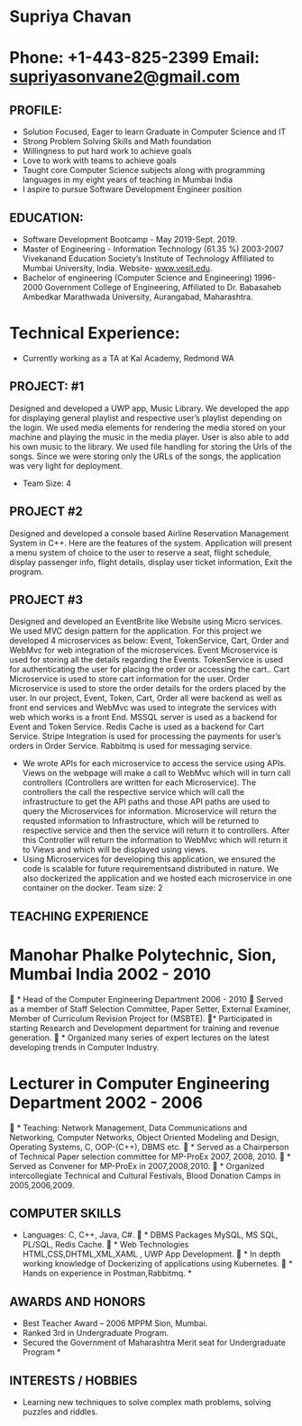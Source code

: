# Supriya Chavan
# Phone: +1-443-825-2399                                                                               Email: supriyasonvane2@gmail.com

## PROFILE:
* Solution Focused, Eager to learn Graduate in Computer Science and IT
* Strong Problem Solving Skills and Math foundation
* Willingness to put hard work to achieve goals
* Love to work with teams to achieve goals
* Taught core Computer Science subjects along with programming languages in my eight years of
teaching in Mumbai India
* I aspire to pursue Software Development Engineer position

## EDUCATION:
* Software Development Bootcamp - May 2019-Sept. 2019.
* Master of Engineering - Information Technology (61.35 %) 2003-2007 Vivekanand Education Society’s
Institute of Technology Affiliated to Mumbai University, India. Website- www.vesit.edu.
* Bachelor of engineering (Computer Science and Engineering) 1996-2000 Government College of
Engineering, Affiliated to Dr. Babasaheb Ambedkar Marathwada University, Aurangabad, Maharashtra. 
# Technical Experience:
* Currently working as a TA at Kal Academy, Redmond WA 

## PROJECT: #1
Designed and developed a UWP app, Music Library. We developed the app for displaying
general playlist and respective user’s playlist depending on the login. We used media elements for
rendering the media stored on your machine and playing the music in the media player. User is also able
to add his own music to the library. We used file handling for storing the Urls of the songs. Since we
were storing only the URLs of the songs, the application was very light for deployment.
* Team Size: 4

## PROJECT  #2 
Designed and developed a console based Airline Reservation Management System in C++. Here
are the features of the system. Application will present a menu system of choice to the user to reserve a
seat, flight schedule, display passenger info, flight details, display user ticket information, Exit the
program.

## PROJECT #3

Designed and developed an EventBrite like Website using Micro services. We used MVC design
pattern for the application. For this project we developed 4 microservices as below:
Event, TokenService, Cart, Order and WebMvc for web integration of the microservices. Event
Microservice is used for storing all the details regarding the Events. TokenService is used for
authenticating the user for placing the order or accessing the cart.. Cart Microservice is used to store
cart information for the user. Order Microservice is used to store the order details for the orders placed
by the user. In our project, Event, Token, Cart, Order all were backend as well as front end services and
WebMvc was used to integrate the services with web which works is a front End. MSSQL server is used
as a backend for Event and Token Service. Redis Cache is used as a backend for Cart Service. Stripe 
Integration is used for processing the payments for user’s orders in Order Service. Rabbitmq is used for
messaging service.
* We wrote APIs for each microservice to access the service using APIs. Views on the webpage will
make a call to WebMvc which will in turn call controllers (Controllers are written for each Microservice).
The controllers the call the respective service which will call the infrastructure to get the API paths and
those API paths are used to query the Microservices for information. Microservice will return the
requsted information to Infrastructure, which will be returned to respective service and then the service
will return it to controllers. After this Controller will return the information to WebMvc which will return
it to Views and which will be displayed using views.
* Using Microservices for developing this application, we ensured the code is scalable for future
requirementsand distributed in nature. We also dockerized the application and we hosted each
microservice in one container on the docker. 
Team size: 2
## TEACHING EXPERIENCE
# Manohar Phalke Polytechnic, Sion, Mumbai India 2002 - 2010
 * Head of the Computer Engineering Department 2006 - 2010
 Served as a member of Staff Selection Committee, Paper Setter, External Examiner, Member of
 Curriculum Revision Project for (MSBTE).
* Participated in starting Research and Development department for training and revenue
generation.
 * Organized many series of expert lectures on the latest developing trends in Computer Industry. 
# Lecturer in Computer Engineering Department 2002 - 2006
 * Teaching: Network Management, Data Communications and Networking, Computer Networks,
Object Oriented Modeling and Design, Operating Systems, C, OOP-(C++), DBMS etc. 
 * Served as a Chairperson of Technical Paper selection committee for MP-ProEx 2007, 2008, 2010. 
 * Served as Convener for MP-ProEx in 2007,2008,2010. 
 * Organized intercollegiate Technical and Cultural Festivals, Blood Donation Camps in
2005,2006,2009.
## COMPUTER SKILLS
   * Languages: C, C++, Java, C#. 
 * DBMS Packages MySQL, MS SQL, PL/SQL, Redis Cache. 
 * Web Technologies HTML,CSS,DHTML,XML,XAML , UWP App Development. 
 * In depth working knowledge of Dockerizing of applications using Kubernetes. 
 * Hands on experience in Postman,Rabbitmq. *
## AWARDS AND HONORS
* Best Teacher Award – 2006 MPPM Sion, Mumbai.  
* Ranked 3rd in Undergraduate Program. 
* Secured the Government of Maharashtra Merit seat for Undergraduate Program *
## INTERESTS / HOBBIES
* Learning new techniques to solve complex math problems, solving puzzles and riddles.





